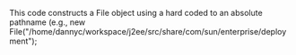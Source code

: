 This code constructs a File object using a hard coded to an absolute pathname (e.g., new File("/home/dannyc/workspace/j2ee/src/share/com/sun/enterprise/deployment");